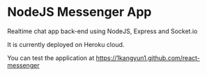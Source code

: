 # NodeJS Messenger App

Realtime chat app back-end using NodeJS, Express and Socket.io

It is currently deployed on Heroku cloud.

You can test the application at https://1kangyun1.github.com/react-messenger
